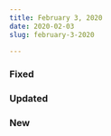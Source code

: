 ```yaml
---
title: February 3, 2020
date: 2020-02-03
slug: february-3-2020

---
```

### Fixed

### 

### Updated

### 

### New

### 